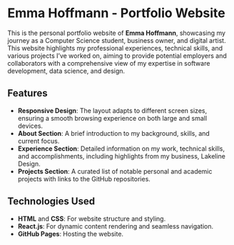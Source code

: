 # Emma Hoffmann - Portfolio Website

This is the personal portfolio website of **Emma Hoffmann**, showcasing my journey as a Computer Science student, business owner, and digital artist. This website highlights my professional experiences, technical skills, and various projects I’ve worked on, aiming to provide potential employers and collaborators with a comprehensive view of my expertise in software development, data science, and design.

## Features
- **Responsive Design**: The layout adapts to different screen sizes, ensuring a smooth browsing experience on both large and small devices.
- **About Section**: A brief introduction to my background, skills, and current focus.
- **Experience Section**: Detailed information on my work, technical skills, and accomplishments, including highlights from my business, Lakeline Design.
- **Projects Section**: A curated list of notable personal and academic projects with links to the GitHub repositories.

## Technologies Used
- **HTML** and **CSS**: For website structure and styling.
- **React.js**: For dynamic content rendering and seamless navigation.
- **GitHub Pages**: Hosting the website.
